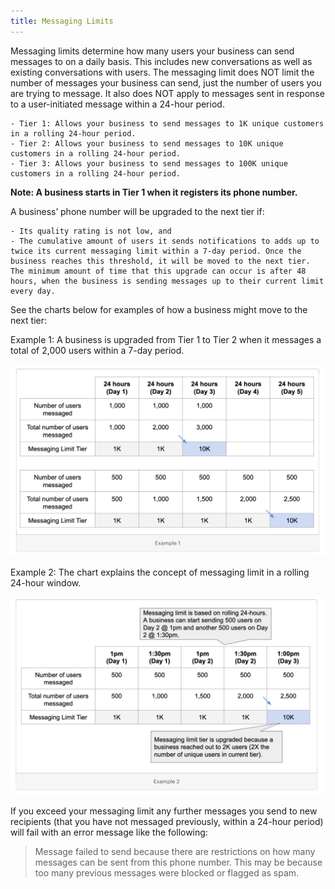 ```yaml
---
title: Messaging Limits
---
```


Messaging limits determine how many users your business can send messages to on a daily basis. This includes new conversations as well as existing conversations with users. The messaging limit does NOT limit the number of messages your business can send, just the number of users you are trying to message. It also does NOT apply to messages sent in response to a user-initiated message within a 24-hour period.

    - Tier 1: Allows your business to send messages to 1K unique customers in a rolling 24-hour period.
    - Tier 2: Allows your business to send messages to 10K unique customers in a rolling 24-hour period.
    - Tier 3: Allows your business to send messages to 100K unique customers in a rolling 24-hour period.

**Note: A business starts in Tier 1 when it registers its phone number.**

A business’ phone number will be upgraded to the next tier if:

    - Its quality rating is not low, and
    - The cumulative amount of users it sends notifications to adds up to twice its current messaging limit within a 7-day period. Once the business reaches this threshold, it will be moved to the next tier. The minimum amount of time that this upgrade can occur is after 48 hours, when the business is sending messages up to their current limit every day.

See the charts below for examples of how a business might move to the next tier:

Example 1: A business is upgraded from Tier 1 to Tier 2 when it messages a total of 2,000 users within a 7-day period.

![image](whatsapp-http-rest\images\tier-example-1.png)

Example 2: The chart explains the concept of messaging limit in a rolling 24-hour window.

![image](whatsapp-http-rest\images\tier-example-2.png)

If you exceed your messaging limit any further messages you send to new recipients (that you have not messaged previously, within a 24-hour period) will fail with an error message like the following:

> Message failed to send because there are restrictions on how many messages can be sent from this phone number. This may be because too many previous messages were blocked or flagged as spam.

